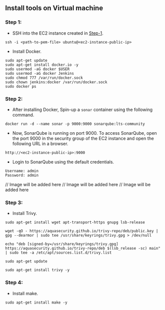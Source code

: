 ## Install tools on Virtual machine

### Step 1:
- SSH into the EC2 instance created in [Step-1](./Steps/step-1.md).
```
ssh -i <path-to-pem-file> ubuntu@<ec2-instance-public-ip>
```

- Install Docker.
```
sudo apt-get update
sudo apt-get install docker.io -y
sudo usermod -aG docker $USER
sudo usermod -aG docker Jenkins
sudo chmod 777 /var/run/docker.sock
sudo chown jenkins:docker /var/run/docker.sock
sudo docker ps
```

### Step 2:
- After installing Docker, Spin-up a `sonar` container using the following command.
```
docker run -d --name sonar -p 9000:9000 sonarqube:lts-community
```

- Now, SonarQube is running on port 9000. To access SonarQube, open the port 9000 in the security group of the EC2 instance and open the following URL in a browser.
```
http://<ec2-instance-public-ip>:9000
```

- Login to SonarQube using the default credentials.
```
Username: admin
Password: admin
```

// Image will be added here
// Image will be added here
// Image will be added here

### Step 3:
- Install Trivy.
```
sudo apt-get install wget apt-transport-https gnupg lsb-release

wget -qO - https://aquasecurity.github.io/trivy-repo/deb/public.key | gpg --dearmor | sudo tee /usr/share/keyrings/trivy.gpg > /dev/null

echo "deb [signed-by=/usr/share/keyrings/trivy.gpg] https://aquasecurity.github.io/trivy-repo/deb $(lsb_release -sc) main" | sudo tee -a /etc/apt/sources.list.d/trivy.list

sudo apt-get update

sudo apt-get install trivy -y
```

### Step 4:
- Install make.
```
sudo apt-get install make -y
```


